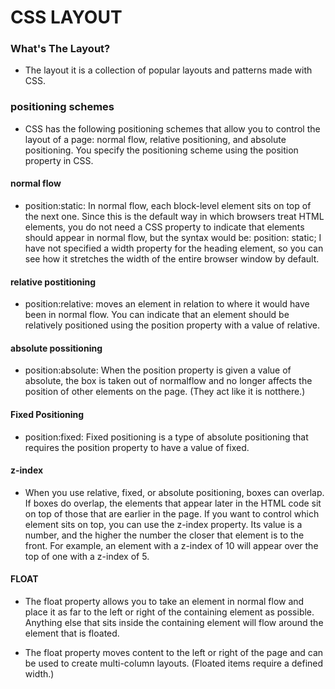 # CSS LAYOUT

### What's The Layout?

* The layout it is a collection of popular layouts and patterns made with CSS.

### positioning schemes

* CSS has the following positioning schemes that allow you to control the layout of a page: normal flow, relative positioning, and absolute positioning. You specify the positioning scheme using the position
property in CSS.

#### normal flow 
 * position:static: In normal flow, each block-level element sits on top of the next
one. Since this is the default way in which browsers treat HTML elements, you do not
need a CSS property to indicate that elements should appear in normal flow, but the syntax
would be: position: static; I have not specified a width property for the heading element, so you can see how it stretches the width of the entire browser window by default.

#### relative postitioning 
* position:relative: moves an element in relation to where it would have been in normal flow.
You can indicate that an element should be relatively positioned using the position property with a value of relative.

#### absolute possitioning 
* position:absolute: When the position property is given a value of absolute,
the box is taken out of normalflow and no longer affects the position of other elements on the page. (They act like it is notthere.)

#### Fixed Positioning
* position:fixed: Fixed positioning is a type of absolute positioning that requires the position property
to have a value of fixed.

  
#### z-index
* When you use relative, fixed, or absolute positioning, boxes can overlap. If boxes do overlap, the
elements that appear later in the HTML code sit on top of those that are earlier in the page.
If you want to control which element sits on top, you can use the z-index property. Its value
is a number, and the higher the number the closer that element is to the front. For example, an
element with a z-index of 10 will appear over the top of one with a z-index of 5.

#### FLOAT
* The float property allows you to take an element in normal flow and place it as far to the
left or right of the containing element as possible. Anything else that sits inside the containing element will flow around the element that is floated.

* The float property moves content to the left or right of the page and can be used to create multi-column layouts. (Floated items require a defined width.)